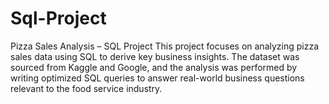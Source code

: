 # Sql-Project
Pizza Sales Analysis – SQL Project This project focuses on analyzing pizza sales data using SQL to derive key business insights. The dataset was sourced from Kaggle and Google, and the analysis was performed by writing optimized SQL queries to answer real-world business questions relevant to the food service industry.
